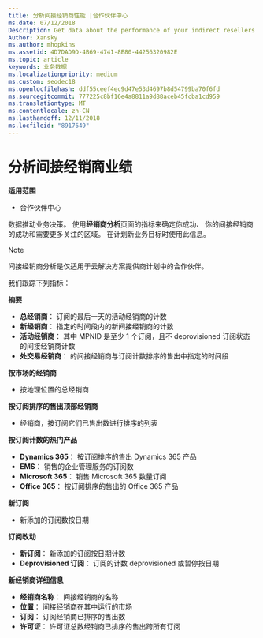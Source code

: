 ```yaml
---
title: 分析间接经销商性能 |合作伙伴中心
ms.date: 07/12/2018
Description: Get data about the performance of your indirect resellers to identify successes as well as areas that may need more attention.
Author: Xansky
ms.author: mhopkins
ms.assetid: 4D7DAD9D-4B69-4741-8E80-44256320982E
ms.topic: article
keywords: 业务数据
ms.localizationpriority: medium
ms.custom: seodec18
ms.openlocfilehash: ddf55ceef4ec9d47e53d4697b8d54799ba70f6fd
ms.sourcegitcommit: 777225c8bf16e4a8811a9d88aceb45fcba1cd959
ms.translationtype: MT
ms.contentlocale: zh-CN
ms.lasthandoff: 12/11/2018
ms.locfileid: "8917649"
---
```

# <a name="analyze-indirect-resellers-performance"></a>分析间接经销商业绩 

**适用范围**
- 合作伙伴中心

数据推动业务决策。 使用**经销商分析**页面的指标来确定你成功、 你的间接经销商的成功和需要更多关注的区域。 在计划新业务目标时使用此信息。

> [!NOTE]
> 间接经销商分析是仅适用于云解决方案提供商计划中的合作伙伴。

我们跟踪下列指标：

**摘要**  
 - **总经销商**： 订阅的最后一天的活动经销商的计数  
 - **新经销商**： 指定的时间段内的新间接经销商的计数  
 - **活动经销商**： 其中 MPNID 是至少 1 个订阅，且不 deprovisioned 订阅状态的间接经销商计数  
 - **处交易经销商**： 的间接经销商与订阅计数排序的售出中指定的时间段  

**按市场的经销商**  
 - 按地理位置的总经销商  

**按订阅排序的售出顶部经销商**
 - 经销商，按订阅它们已售出数进行排序的列表  

**按订阅计数的热门产品**  
 - **Dynamics 365**： 按订阅排序的售出 Dynamics 365 产品  
 - **EMS**： 销售的企业管理服务的订阅数  
 - **Microsoft 365**： 销售 Microsoft 365 数量订阅  
 - **Office 365**： 按订阅排序的售出的 Office 365 产品  

**新订阅**  
 - 新添加的订阅数按日期  

**订阅改动**  
 - **新订阅**： 新添加的订阅按日期计数  
 - **Deprovisioned 订阅**： 订阅的计数 deprovisioned 或暂停按日期  

**新经销商详细信息**  
 - **经销商名称**： 间接经销商的名称  
 - **位置**： 间接经销商在其中运行的市场  
 - **订阅**： 订阅经销商已排序的售出数  
 - **许可证**： 许可证总数经销商已排序的售出跨所有订阅  
  
  